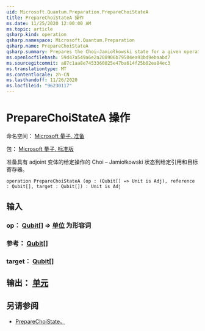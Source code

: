 ```yaml
---
uid: Microsoft.Quantum.Preparation.PrepareChoiStateA
title: PrepareChoiStateA 操作
ms.date: 11/25/2020 12:00:00 AM
ms.topic: article
qsharp.kind: operation
qsharp.namespace: Microsoft.Quantum.Preparation
qsharp.name: PrepareChoiStateA
qsharp.summary: Prepares the Choi–Jamiołkowski state for a given operation with an adjoint variant onto given reference and target registers.
ms.openlocfilehash: 59d47a549a6e2a208906b79504ea93bd9ebaabd7
ms.sourcegitcommit: a87c1aa8e7453360025e47ba614f25b02ea84ec3
ms.translationtype: MT
ms.contentlocale: zh-CN
ms.lasthandoff: 11/26/2020
ms.locfileid: "96230117"
---
```

# <a name="preparechoistatea-operation"></a>PrepareChoiStateA 操作

命名空间： [Microsoft 量子. 准备](xref:Microsoft.Quantum.Preparation)

包： [Microsoft 量子. 标准版](https://nuget.org/packages/Microsoft.Quantum.Standard)


准备具有 adjoint 变体的给定操作的 Choi – Jamiołkowski 状态到给定引用和目标寄存器。

```qsharp
operation PrepareChoiStateA (op : (Qubit[] => Unit is Adj), reference : Qubit[], target : Qubit[]) : Unit is Adj
```


## <a name="input"></a>输入

### <a name="op--qubit--unit--is-adj"></a>op： [Qubit](xref:microsoft.quantum.lang-ref.qubit)[] => [单位](xref:microsoft.quantum.lang-ref.unit)  为形容词




### <a name="reference--qubit"></a>参考： [Qubit](xref:microsoft.quantum.lang-ref.qubit)[]




### <a name="target--qubit"></a>target： [Qubit](xref:microsoft.quantum.lang-ref.qubit)[]





## <a name="output--unit"></a>输出： [单元](xref:microsoft.quantum.lang-ref.unit)



## <a name="see-also"></a>另请参阅

- [PrepareChoiState。](xref:Microsoft.Quantum.Preparation.PrepareChoiState)
